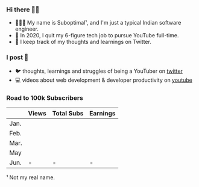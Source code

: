 ### Hi there 👋🏾
- 🤷🏾‍♂️ My name is Suboptimal¹, and I'm just a typical Indian software engineer.
- 💫 In 2020, I quit my 6-figure tech job to pursue YouTube full-time.
- 🧠 I keep track of my thoughts and learnings on Twitter.

### I post 📝
- 🐦 thoughts, learnings and struggles of being a YouTuber on  [twitter](https://twitter.com/SuboptimalEng)
- 💻 videos about web development & developer productivity on [youtube](https://youtube.com/SuboptimalEng)

<!-- - 🐦 short-form updates (and dank memes) on [twitter](https://twitter.com/SuboptimalEng) -->
<!-- - 📖 thoughts, learnings and struggles of being a YouTuber on [suboptimaleng.github.io](https://suboptimaleng.github.io) (deprecated) -->

### Road to 100k Subscribers
|      | Views | Total Subs | Earnings |
| ---- | ----- | ---------- | -------- |
| Jan. |       |            |          |
| Feb. |       |            |          |
| Mar. |       |            |          |
| May  |       |            |          |
| Jun. | -     | -          | -        |




¹ Not my real name.
